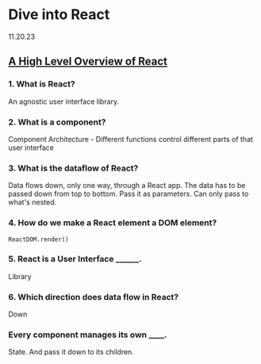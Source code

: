 # Dive into React

11.20.23

## [A High Level Overview of React](https://www.youtube.com/watch?v=FRjlF74_EZk)

### 1. What is React?

An agnostic user interface library.

### 2. What is a component?

Component Architecture - Different functions control different parts of that user interface 

### 3. What is the dataflow of React?

Data flows down, only one way, through a React app. The data has to be passed down from top to bottom. Pass it as parameters. Can only pass to what's nested. 

### 4. How do we make a React element a DOM element?

`ReactDOM.render()`

### 5. React is a User Interface ______.

Library

### 6. Which direction does data flow in React?

Down

### Every component manages its own ____.

State. And pass it down to its children.